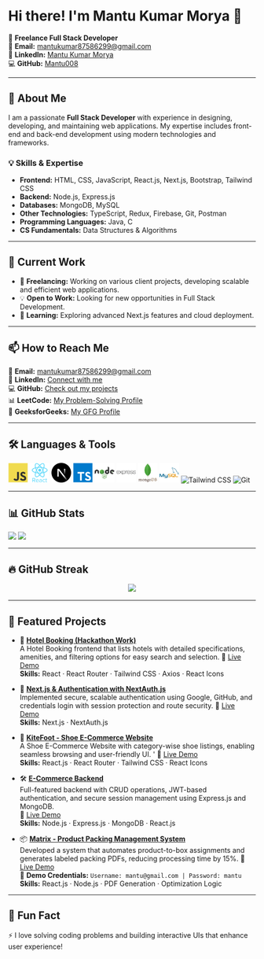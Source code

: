 # Hi there! I'm Mantu Kumar Morya 👋

📍 **Freelance Full Stack Developer**  
📧 **Email:** [mantukumar87586299@gmail.com](mailto:mantukumar87586299@gmail.com)  
🔗 **LinkedIn:** [Mantu Kumar Morya](https://www.linkedin.com/in/mantu-kumar-morya-011927253/)  
💻 **GitHub:** [Mantu008](https://github.com/Mantu008)  

---

## 🚀 About Me

I am a passionate **Full Stack Developer** with experience in designing, developing, and maintaining web applications. My expertise includes front-end and back-end development using modern technologies and frameworks.

### 💡 Skills & Expertise

- **Frontend:** HTML, CSS, JavaScript, React.js, Next.js, Bootstrap, Tailwind CSS  
- **Backend:** Node.js, Express.js  
- **Databases:** MongoDB, MySQL  
- **Other Technologies:** TypeScript, Redux, Firebase, Git, Postman  
- **Programming Languages:** Java, C  
- **CS Fundamentals:** Data Structures & Algorithms  

---

## 💼 Current Work

- 🌱 **Freelancing:** Working on various client projects, developing scalable and efficient web applications.  
- 💡 **Open to Work:** Looking for new opportunities in Full Stack Development.  
- 📖 **Learning:** Exploring advanced Next.js features and cloud deployment.

---

## 📫 How to Reach Me

📩 **Email:** [mantukumar87586299@gmail.com](mailto:mantukumar87586299@gmail.com)  
🔗 **LinkedIn:** [Connect with me](https://www.linkedin.com/in/mantu-kumar-morya-011927253/)  
💻 **GitHub:** [Check out my projects](https://github.com/Mantu008)  
📊 **LeetCode:** [My Problem-Solving Profile](https://leetcode.com/Mantu088/)  
📖 **GeeksforGeeks:** [My GFG Profile](https://auth.geeksforgeeks.org/user/mantu088)  

---

## 🛠️ Languages & Tools

<p align="left">
  <img src="https://raw.githubusercontent.com/devicons/devicon/master/icons/javascript/javascript-original.svg" alt="JavaScript" width="40" height="40"/>
  <img src="https://raw.githubusercontent.com/devicons/devicon/master/icons/react/react-original-wordmark.svg" alt="React" width="40" height="40"/>
  <img src="https://raw.githubusercontent.com/devicons/devicon/master/icons/nextjs/nextjs-original.svg" alt="Next.js" width="40" height="40"/>
  <img src="https://raw.githubusercontent.com/devicons/devicon/master/icons/typescript/typescript-original.svg" alt="TypeScript" width="40" height="40"/>
  <img src="https://raw.githubusercontent.com/devicons/devicon/master/icons/nodejs/nodejs-original-wordmark.svg" alt="Node.js" width="40" height="40"/>
  <img src="https://raw.githubusercontent.com/devicons/devicon/master/icons/express/express-original-wordmark.svg" alt="Express.js" width="40" height="40"/>
  <img src="https://raw.githubusercontent.com/devicons/devicon/master/icons/mongodb/mongodb-original-wordmark.svg" alt="MongoDB" width="40" height="40"/>
  <img src="https://raw.githubusercontent.com/devicons/devicon/master/icons/mysql/mysql-original-wordmark.svg" alt="MySQL" width="40" height="40"/>
  <img src="https://www.vectorlogo.zone/logos/tailwindcss/tailwindcss-icon.svg" alt="Tailwind CSS" width="40" height="40"/>
  <img src="https://www.vectorlogo.zone/logos/git-scm/git-scm-icon.svg" alt="Git" width="40" height="40"/>
</p>

---

## 📊 GitHub Stats

<p>
  <img src="https://github-readme-stats.vercel.app/api?username=Mantu008&show_icons=true&theme=tokyonight" width="49%" />
  <img src="https://github-readme-stats.vercel.app/api/top-langs?username=Mantu008&show_icons=true&theme=tokyonight&layout=compact" width="49%" />
</p>

---

## 🔥 GitHub Streak

<p align="center">
  <img src="https://github-readme-streak-stats.herokuapp.com/?user=Mantu008&theme=tokyonight" />
</p>

---

## 📌 Featured Projects

- 🚀 **[Hotel Booking (Hackathon Work)](https://github.com/Mantu008/Hotel-Booking)**  
  A Hotel Booking frontend that lists hotels with detailed specifications, amenities, and filtering options for easy search and selection.
  🔗 [Live Demo](https://web-horizon-hackthone.vercel.app/)  
  **Skills:** React · React Router · Tailwind CSS · Axios · React Icons

- 🔐 **[Next.js & Authentication with NextAuth.js](https://github.com/Mantu008/NEXT-AUTH-V5)**  
  Implemented secure, scalable authentication using Google, GitHub, and credentials login with session protection and route security.
  🔗 [Live Demo](https://next-auth-v5-six-lake.vercel.app/)   
  **Skills:** Next.js · NextAuth.js

- 👟 **[KiteFoot - Shoe E-Commerce Website](https://github.com/Mantu008/kitefoot)**  
  A Shoe E-Commerce Website with category-wise shoe listings, enabling seamless browsing and user-friendly UI. '
  🔗 [Live Demo](https://www.kitefoot.com/)   
  **Skills:** React.js · React Router · Tailwind CSS · React Icons

- 🛠️ **[E-Commerce Backend](https://github.com/Mantu008/E-commerce-Backend)**  
  Full-featured backend with CRUD operations, JWT-based authentication, and secure session management using Express.js and MongoDB.  
  🔗 [Live Demo](https://e-commerce-mern-frontant.vercel.app/)  
  **Skills:** Node.js · Express.js · MongoDB · React.js

- 📦 **[Matrix - Product Packing Management System](https://github.com/Mantu008/Matrix)**  
  Developed a system that automates product-to-box assignments and generates labeled packing PDFs, reducing processing time by 15%.
  🔗 [Live Demo](https://vergin-matrix-frontend.vercel.app/)  
  🔐 **Demo Credentials:** `Username: mantu@gmail.com | Password: mantu`  
  **Skills:** React.js · Node.js · PDF Generation · Optimization Logic

---

## 🎯 Fun Fact

⚡ I love solving coding problems and building interactive UIs that enhance user experience!
